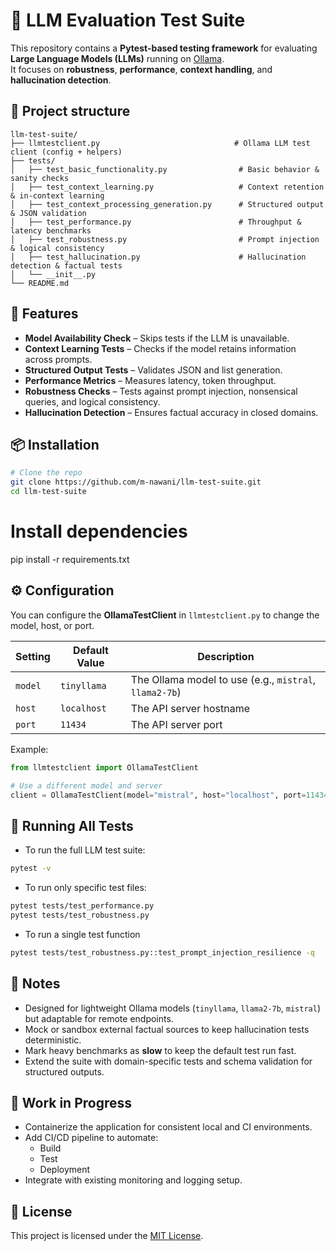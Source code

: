 # 🧪 LLM Evaluation Test Suite

This repository contains a **Pytest-based testing framework** for evaluating **Large Language Models (LLMs)** running on [Ollama](https://ollama.ai/).  
It focuses on **robustness**, **performance**, **context handling**, and **hallucination detection**.

## 📂 Project structure

```plaintext
llm-test-suite/
├── llmtestclient.py                              # Ollama LLM test client (config + helpers)
├── tests/
│   ├── test_basic_functionality.py                # Basic behavior & sanity checks
│   ├── test_context_learning.py                   # Context retention & in-context learning
│   ├── test_context_processing_generation.py      # Structured output & JSON validation
│   ├── test_performance.py                        # Throughput & latency benchmarks
│   ├── test_robustness.py                         # Prompt injection & logical consistency
│   ├── test_hallucination.py                      # Hallucination detection & factual tests
│   └── __init__.py
└── README.md
```

## 🚀 Features

- **Model Availability Check** – Skips tests if the LLM is unavailable.
- **Context Learning Tests** – Checks if the model retains information across prompts.
- **Structured Output Tests** – Validates JSON and list generation.
- **Performance Metrics** – Measures latency, token throughput.
- **Robustness Checks** – Tests against prompt injection, nonsensical queries, and logical consistency.
- **Hallucination Detection** – Ensures factual accuracy in closed domains.


## 📦 Installation

```bash
# Clone the repo
git clone https://github.com/m-nawani/llm-test-suite.git
cd llm-test-suite
```

# Install dependencies
pip install -r requirements.txt

## ⚙️ Configuration

You can configure the **OllamaTestClient** in `llmtestclient.py` to change the model, host, or port.

| Setting   | Default Value | Description |
|-----------|--------------|-------------|
| `model`   | `tinyllama`  | The Ollama model to use (e.g., `mistral`, `llama2-7b`) |
| `host`    | `localhost`  | The API server hostname |
| `port`    | `11434`      | The API server port |

Example:
```python
from llmtestclient import OllamaTestClient

# Use a different model and server
client = OllamaTestClient(model="mistral", host="localhost", port=11434)
```

## 🧪 Running All Tests

- To run the full LLM test suite:

```bash
pytest -v
```

- To run only specific test files:

```bash
pytest tests/test_performance.py
pytest tests/test_robustness.py
```

- To run a single test function

```bash
pytest tests/test_robustness.py::test_prompt_injection_resilience -q
```

## 📌 Notes

- Designed for lightweight Ollama models (`tinyllama`, `llama2-7b`, `mistral`) but adaptable for remote endpoints.  
- Mock or sandbox external factual sources to keep hallucination tests deterministic.  
- Mark heavy benchmarks as **slow** to keep the default test run fast.  
- Extend the suite with domain-specific tests and schema validation for structured outputs.

## 🚧 Work in Progress

- Containerize the application for consistent local and CI environments.  
- Add CI/CD pipeline to automate:
  - Build
  - Test
  - Deployment
- Integrate with existing monitoring and logging setup.


## 📜 License

This project is licensed under the [MIT License](LICENSE).





